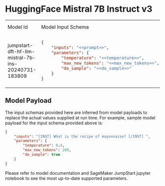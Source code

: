 # HuggingFace Mistral 7B Instruct v3

<table>

<tr>
<td> Model Id </td> <td> Model Input Schema </td> <td> Model Output JSONPath </td>
</tr>

<tr>
<td> jumpstart-dft-hf-llm-mistral-7b-ins-20240731-183809 </td>
<td>

```json
{
    "inputs": "<<prompt>>",
    "parameters": {
        "temperature": "<<temperature>>",
        "max_new_tokens": "<<max_new_tokens>>",
        "do_sample": "<<do_sample>>"
    }
}
```

</td>
<td>

```json
$[0].generated_text
```

</td>
</tr>

</table>

## Model Payload

The input schemas provided here are inferred from model payloads to replace the actual values supplied at run time. For example, sample model payload for the input schema provided above is:

```json
{
    "inputs": "[INST] What is the recipe of mayonnaise? [/INST] ",
    "parameters": {
        "temperature": 0.4,
        "max_new_tokens": 200,
        "do_sample": true
    }
}
```

Please refer to model documentation and SageMaker JumpStart jupyter notebook to see the most up-to-date supported parameters.
